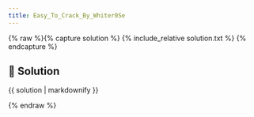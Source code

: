 ```yaml
---
title: Easy_To_Crack_By_Whiter0Se
---
```


{% raw %}{% capture solution %}
{% include_relative solution.txt %}
{% endcapture %}

## 📝 Solution

{{ solution | markdownify }}

{% endraw %}
